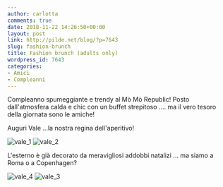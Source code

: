 ```yaml
---
author: carlotta
comments: true
date: 2018-11-22 14:26:50+00:00
layout: post
link: http://pilde.net/blog/?p=7643
slug: fashion-brunch
title: Fashion brunch (adults only)
wordpress_id: 7643
categories:
- Amici
- Compleanni
---
```


Compleanno spumeggiante e trendy al Mò Mò Republic! Posto dall'atmosfera calda e chic con un buffet strepitoso .... ma il vero tesoro della giornata sono le amiche!

Auguri Vale ...la nostra regina dell'aperitivo!

![vale_1](http://pilde.net/blog/wp-content/uploads/2018/12/vale_1.jpg) ![vale_2](http://pilde.net/blog/wp-content/uploads/2018/12/vale_2.jpg)

L'esterno è già decorato da meravigliosi addobbi natalizi ... ma siamo a Roma o a Copenhagen?

![vale_4](http://pilde.net/blog/wp-content/uploads/2018/12/vale_4.jpg) ![vale_3](http://pilde.net/blog/wp-content/uploads/2018/12/vale_3.jpg)
